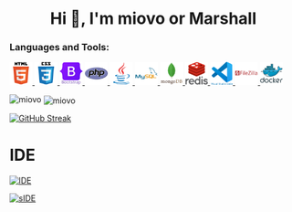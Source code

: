 <h1 align="center">Hi 👋, I'm miovo or Marshall</h1>

<p align="left">
</p>

<h3 align="left">Languages and Tools:</h3>
<p align="left"> 
<a href="https://www.w3.org/html/" target="_blank" rel="noreferrer"> <img src="https://raw.githubusercontent.com/devicons/devicon/master/icons/html5/html5-original-wordmark.svg" alt="html5" width="40" height="40"/> </a> 
<a href="https://www.w3schools.com/css/" target="_blank" rel="noreferrer"> <img src="https://raw.githubusercontent.com/devicons/devicon/master/icons/css3/css3-original-wordmark.svg" alt="css3" width="40" height="40"/> </a>
<a href="https://getbootstrap.com/" target="_blank" rel="noreferrer"> <img src="https://raw.githubusercontent.com/devicons/devicon/master/icons/bootstrap/bootstrap-original-wordmark.svg" alt="redis" width="40" height="40"/> </a>
<a href="https://www.php.net" target="_blank" rel="noreferrer"> <img src="https://raw.githubusercontent.com/devicons/devicon/master/icons/php/php-original.svg" alt="php" width="40" height="40"/> </a>
<a href="https://www.java.com" target="_blank" rel="noreferrer"> <img src="https://raw.githubusercontent.com/devicons/devicon/master/icons/java/java-original.svg" alt="java" width="40" height="40"/> </a> 
<a href="https://www.mysql.com/" target="_blank" rel="noreferrer"> <img src="https://raw.githubusercontent.com/devicons/devicon/master/icons/mysql/mysql-original-wordmark.svg" alt="mysql" width="40" height="40"/> </a> 
<a href="https://www.mongodb.com/" target="_blank" rel="noreferrer"> <img src="https://raw.githubusercontent.com/devicons/devicon/master/icons/mongodb/mongodb-original-wordmark.svg" alt="mongodb" width="40" height="40"/> </a> 
<a href="https://redis.io" target="_blank" rel="noreferrer"> <img src="https://raw.githubusercontent.com/devicons/devicon/master/icons/redis/redis-original-wordmark.svg" alt="redis" width="40" height="40"/> </a>
<a href="https://code.visualstudio.com/" target="_blank" rel="noreferrer"> <img src="https://raw.githubusercontent.com/devicons/devicon/master/icons/vscode/vscode-original-wordmark.svg" alt="redis" width="40" height="40"/> </a>
<a href="https://filezilla-project.org/" target="_blank" rel="noreferrer"> <img src="https://raw.githubusercontent.com/devicons/devicon/master/icons/filezilla/filezilla-plain-wordmark.svg" alt="redis" width="40" height="40"/> </a>
<a href="https://www.docker.com/" target="_blank" rel="noreferrer"> <img src="https://raw.githubusercontent.com/devicons/devicon/master/icons/docker/docker-original-wordmark.svg" alt="redis" width="40" height="40"/> </a>
  
  
<p><img align="left" src="https://github-readme-stats.vercel.app/api/top-langs?username=miovo&show_icons=true&locale=en&layout=compact" alt="miovo" /></p>

<p>&nbsp;<img align="center" src="https://github-readme-stats.vercel.app/api?username=miovo&show_icons=true&locale=en" alt="miovo" /></p>

[![GitHub Streak](https://streak-stats.demolab.com?user=miovo&theme=dark&hide_border=true)](https://git.io/streak-stats)


# IDE
[![IDE](https://img.shields.io/badge/Primary%20IDE-VSCode-blue?style=for-the-badge)](https://code.visualstudio.com/)

[![sIDE](https://img.shields.io/badge/Secondary%20IDE-Xcode-blue?style=for-the-badge)](https://developer.apple.com)
